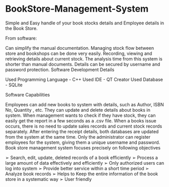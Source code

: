 # BookStore-Management-System

Simple and Easy handle of your book stocks details and Employee details in the Book Store.

From software:

Can simplify the manual documentation.
Managing stock flow between store and bookshops can be done very easily.
Recording, viewing and retrieving details about current stock.
The analysis time from this system is shorter than manual documents.
Details can be secured by username and password protection.
Software Development Details

Used Programming Language - C++
Used IDE - QT Creator
Used Database - SQLite

Software Capabilities

Employees can add new books to system with details, such as Author, ISBN No, Quantity , etc.
They can update and delete details about books in system.
When management wants to check if they have stock, they can easily get the report in a few seconds as a .csv file.
When a books issue occurs, there is no need to update sales records and current stock records separately. After entering the receipt details, both databases are updated from the system at the same time.
Only the administrator can register employees for the system, giving them a unique username and password.
Book store management system focuses precisely on following objectives

➢ Search, edit, update, deleted records of a book efficiently
➢ Process a large amount of data effectively and efficiently
➢ Only authorized users can log into system
➢ Provide better service within a short time period
➢ Analyze book records
➢ Helps to Keep the entire information of the book store in a systematic way
➢ User friendly

